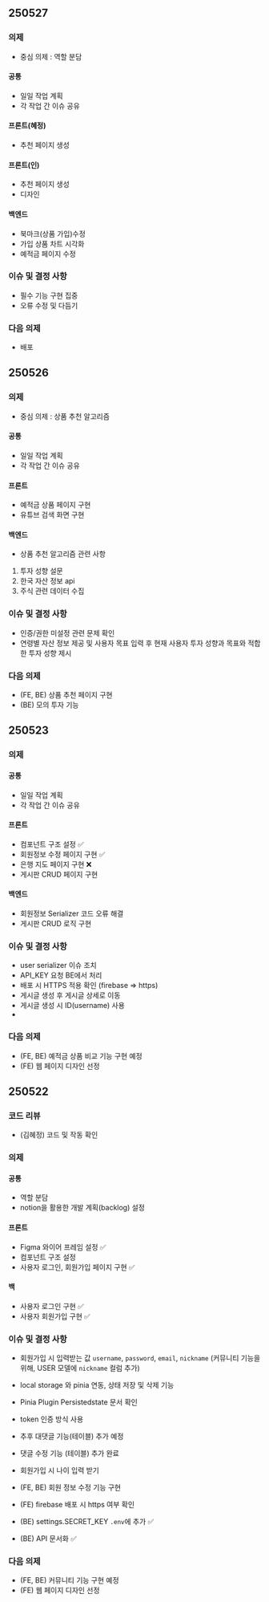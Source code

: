 ## 250527

### 의제
* 중심 의제 : 역할 분담

#### 공통
* 일일 작업 계획
* 각 작업 간 이슈 공유

#### 프론트(혜정)
* 추천 페이지 생성

#### 프론트(인)
* 추천 페이지 생성
* 디자인

#### 백엔드
* 북마크(상품 가입)수정
* 가입 상품 차트 시각화
* 예적금 페이지 수정

### 이슈 및 결정 사항
* 필수 기능 구현 집중
* 오류 수정 및 다듬기


### 다음 의제
* 배포



## 250526

### 의제
* 중심 의제 : 상품 추천 알고리즘 

#### 공통
* 일일 작업 계획
* 각 작업 간 이슈 공유

#### 프론트
* 예적금 상품 페이지 구현
* 유튜브 검색 화면 구현

#### 백엔드
* 상품 추천 알고리즘 관련 사항
1. 투자 성향 설문
2. 한국 자산 정보 api
3. 주식 관련 데이터 수집

### 이슈 및 결정 사항
* 인증/권한 미설정 관련 문제 확인
* 연령별 자산 정보 제공 및 사용자 목표 입력 후 현재 사용자 투자 성향과 목표와 적합한 투자 성향 제시


### 다음 의제

* (FE, BE) 상품 추천 페이지 구현
* (BE) 모의 투자 기능


## 250523

### 의제

#### 공통
* 일일 작업 계획
* 각 작업 간 이슈 공유

#### 프론트
* 컴포넌트 구조 설정 ✅
* 회원정보 수정 페이지 구현 ✅
* 은행 지도 페이지 구현 ❌
* 게시판 CRUD 페이지 구현 

#### 백엔드
* 회원정보 Serializer 코드 오류 해결
* 게시판 CRUD 로직 구현

### 이슈 및 결정 사항
* user serializer 이슈 조치
* API_KEY 요청 BE에서 처리
* 배포 시 HTTPS 적용 확인 (firebase => https)
* 게시글 생성 후 게시글 상세로 이동
* 게시글 생성 시 ID(username) 사용
* 


### 다음 의제

* (FE, BE) 예적금 상품 비교 기능 구현 예정
* (FE) 웹 페이지 디자인 선정


## 250522

### 코드 리뷰

* (김혜정) 코드 및 작동 확인

### 의제

#### 공통
* 역할 분담
* notion을 활용한 개발 계획(backlog) 설정

#### 프론트
* Figma 와이어 프레임 설정 ✅
* 컴포넌트 구조 설정
* 사용자 로그인, 회원가입 페이지 구현 ✅

#### 백
* 사용자 로그인 구현 ✅
* 사용자 회원가입 구현 ✅

### 이슈 및 결정 사항
* 회원가입 시 입력받는 값
	`username`, `password`, `email`, `nickname`
	(커뮤니티 기능을 위해, USER 모델에 `nickname` 컬럼 추가)

* local storage 와 pinia 연동, 상태 저장 및 삭제 기능
* Pinia Plugin Persistedstate 문서 확인

* token 인증 방식 사용

* 추후 대댓글 기능(테이블) 추가 예정
* 댓글 수정 기능 (테이블) 추가 완료
* 회원가입 시 나이 입력 받기

* (FE, BE) 회원 정보 수정 기능 구현
* (FE) firebase 배포 시 https 여부 확인 
* (BE) settings.SECRET_KEY `.env`에 추가 ✅
* (BE) API 문서화 ✅


### 다음 의제

* (FE, BE) 커뮤니티 기능 구현 예정
* (FE) 웹 페이지 디자인 선정
